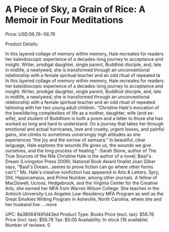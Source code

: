 # A Piece of Sky, a Grain of Rice: A Memoir in Four Meditations

Price: USD:$56.76-$56.76

Product Details:

In this layered collage of memory within memory, Hale recreates for readers her kaleidoscopic experience of a decades-long journey to acceptance and insight. Writer, prodigal daughter, single parent, Buddhist disciple, and, late in midlife, a newlywed, she is transformed through an unconventional relationship with a female spiritual teacher and an odd ritual of repeated ta In this layered collage of memory within memory, Hale recreates for readers her kaleidoscopic experience of a decades-long journey to acceptance and insight. Writer, prodigal daughter, single parent, Buddhist disciple, and, late in midlife, a newlywed, she is transformed through an unconventional relationship with a female spiritual teacher and an odd ritual of repeated tattooing with her two young adult children. "Christine Hale's evocation of the bewildering complexities of life as a mother, daughter, wife (and ex-wife), and student of Buddhism is both a poem and a letter to those she has worked so long and hard to understand. On a journey that takes her through emotional and actual hurricanes, love and cruelty, urgent losses, and painful gains, she climbs to sometimes unnervingly high altitudes as she experiences "the joy and the sorrow of samsara." In beautiful, clear language, Hale explores the wounds life gives us, the wounds we give ourselves, and the long process of healing." -Sarah Stone, author of The True Sources of the Nile Christine Hale is the author of a novel, Basil's Dream (Livingston Press 2009); National Book Award finalist Joan Silber says, "Basil's Dream...seems to prove fiction can go where other forms can't." Ms. Hale's creative nonfiction has appeared in Arts & Letters, Spry, Still, Hippocampus, and Prime Number, among other journals. A fellow of MacDowell, Ucross, Hedgebrook, and the Virginia Center for the Creative Arts, she earned her MFA from Warren Wilson College. She teaches in the Antioch University-Los Angeles Low-Residency MFA Program as well as the Great Smokies Writing Program in Asheville, North Carolina, where she and her husband live. ...more

UPC: 8a380641491d43ed
Product Type: Books
Price (excl. tax): $56.76
Price (incl. tax): $56.76
Tax: $0.00
Availability: In stock (16 available)
Number of reviews: 0